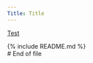 ```yaml
---
Title: Title
---
```


<a href="/page/">Test</a>
<div id="readme"></div>
{% include README.md %}  
<script src="https://code.jquery.com/jquery-3.4.1.min.js" crossorigin="anonymous"></script>   
<script src="https://cdnjs.cloudflare.com/ajax/libs/showdown/1.9.1/showdown.js" integrity="sha256-44/UcMYgn8vlo2B5ydHmUcy9SXMt7bg2RhftDR35kY8=" crossorigin="anonymous"></script> 
<div id="docs"></div>
<script>  
  $(function() {
      $.get( "https://raw.githack.com/esd-org-uk/human-services/master/Schemas/documentation.html", function( data ) {
        $( "#docs" ).html( data );
      });      
      $.get( "https://rawcdn.githack.com/esd-org-uk/human-services/909f9161bdfda3cab3448c2ed09faa18a974ae90/README.md", function( data ) {
        let convert = new showdown.Converter();
        $( "#readme" ).html(convert.makeHtml(data));
      });
  });
</script>  
# End of file  